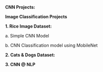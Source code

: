 **CNN Projects:**

**Image Classification Projects**

**1. Rice Image Dataset:**

   a. Simple CNN Model 
   
   b. CNN Classification model using MobileNet	
   
**2. Cats & Dogs Dataset:**


  **3. CNN @ NLP**
